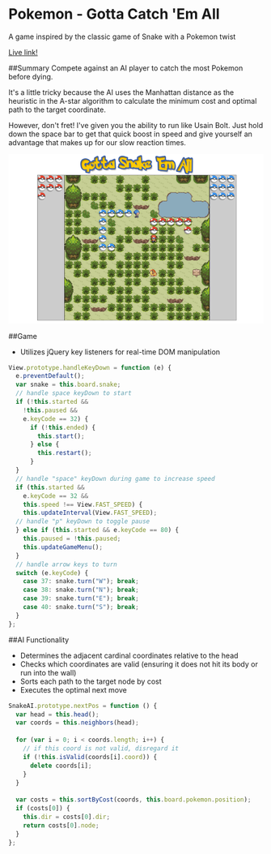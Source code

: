 # Pokemon - Gotta Catch 'Em All
A game inspired by the classic game of Snake with a Pokemon twist

[Live link!](http://www.marctambara.com/pokemon)

##Summary
Compete against an AI player to catch the most Pokemon before dying.

It's a little tricky because the AI uses the Manhattan distance as the heuristic in the A-star algorithm to calculate the minimum cost and optimal path to the target coordinate.

However, don't fret! I've given you the ability to run like Usain Bolt. Just hold down the space bar to get that quick boost in speed and give yourself an advantage that makes up for our slow reaction times.

![Pokemon](/images/screenshot.png)

##Game
 - Utilizes jQuery key listeners for real-time DOM manipulation

```javascript
View.prototype.handleKeyDown = function (e) {
  e.preventDefault();
  var snake = this.board.snake;
  // handle space keyDown to start
  if (!this.started &&
    !this.paused &&
    e.keyCode == 32) {
      if (!this.ended) {
        this.start();
      } else {
        this.restart();
      }
  }
  // handle "space" keyDown during game to increase speed
  if (this.started &&
    e.keyCode == 32 &&
    this.speed !== View.FAST_SPEED) {
    this.updateInterval(View.FAST_SPEED);
  // handle "p" keyDown to toggle pause
  } else if (this.started && e.keyCode == 80) {
    this.paused = !this.paused;
    this.updateGameMenu();
  }
  // handle arrow keys to turn
  switch (e.keyCode) {
    case 37: snake.turn("W"); break;
    case 38: snake.turn("N"); break;
    case 39: snake.turn("E"); break;
    case 40: snake.turn("S"); break;
  }
};
```

##AI Functionality
 - Determines the adjacent cardinal coordinates relative to the head
 - Checks which coordinates are valid (ensuring it does not hit its body or run into the wall)
 - Sorts each path to the target node by cost
 - Executes the optimal next move

```javascript
SnakeAI.prototype.nextPos = function () {
  var head = this.head();
  var coords = this.neighbors(head);

  for (var i = 0; i < coords.length; i++) {
    // if this coord is not valid, disregard it
    if (!this.isValid(coords[i].coord)) {
      delete coords[i];
    }
  }

  var costs = this.sortByCost(coords, this.board.pokemon.position);
  if (costs[0]) {
    this.dir = costs[0].dir;
    return costs[0].node;
  }
};
```
